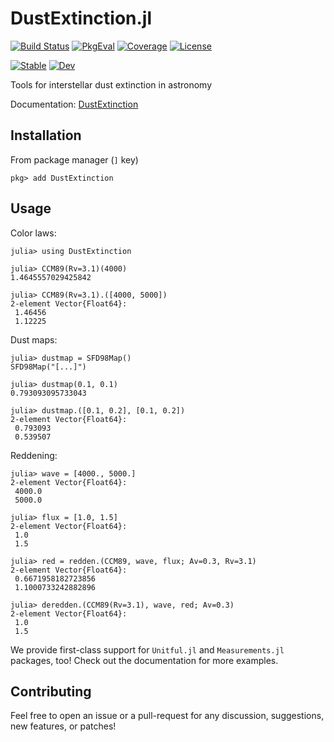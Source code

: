 # DustExtinction.jl


[![Build Status](https://github.com/juliaastro/DustExtinction.jl/workflows/CI/badge.svg?branch=master)](https://github.com/juliaastro/DustExtinction.jl/actions)
[![PkgEval](https://juliaci.github.io/NanosoldierReports/pkgeval_badges/D/DustExtinction.svg)](https://juliaci.github.io/NanosoldierReports/pkgeval_badges/report.html)
[![Coverage](https://codecov.io/gh/juliaastro/DustExtinction.jl/branch/master/graph/badge.svg)](https://codecov.io/gh/juliaastro/DustExtinction.jl)
[![License](https://img.shields.io/badge/License-MIT-yellow.svg)](https://opensource.org/licenses/MIT)

[![Stable](https://img.shields.io/badge/docs-stable-blue.svg)](https://juliaastro.github.io/DustExtinction.jl/stable)
[![Dev](https://img.shields.io/badge/docs-dev-blue.svg)](https://juliaastro.github.io/DustExtinction.jl/dev)



Tools for interstellar dust extinction in astronomy

Documentation: [DustExtinction](https://JuliaAstro.github.io/DustExtinction.jl/stable)

## Installation

From package manager (`]` key)

```julia-repl
pkg> add DustExtinction
```

## Usage

Color laws:

```julia-repl
julia> using DustExtinction

julia> CCM89(Rv=3.1)(4000)
1.4645557029425842

julia> CCM89(Rv=3.1).([4000, 5000])
2-element Vector{Float64}:
 1.46456
 1.12225
```

Dust maps:

```julia-repl
julia> dustmap = SFD98Map()
SFD98Map("[...]")

julia> dustmap(0.1, 0.1)
0.793093095733043

julia> dustmap.([0.1, 0.2], [0.1, 0.2])
2-element Vector{Float64}:
 0.793093
 0.539507
```

Reddening:

```julia-repl
julia> wave = [4000., 5000.]
2-element Vector{Float64}:
 4000.0
 5000.0

julia> flux = [1.0, 1.5]
2-element Vector{Float64}:
 1.0
 1.5

julia> red = redden.(CCM89, wave, flux; Av=0.3, Rv=3.1)
2-element Vector{Float64}:
 0.6671958182723856
 1.1000733242882896

julia> deredden.(CCM89(Rv=3.1), wave, red; Av=0.3)
2-element Vector{Float64}:
 1.0
 1.5
```

We provide first-class support for `Unitful.jl` and `Measurements.jl` packages, too! Check out the documentation for more examples.

## Contributing

Feel free to open an issue or a pull-request for any discussion, suggestions, new features, or patches!
